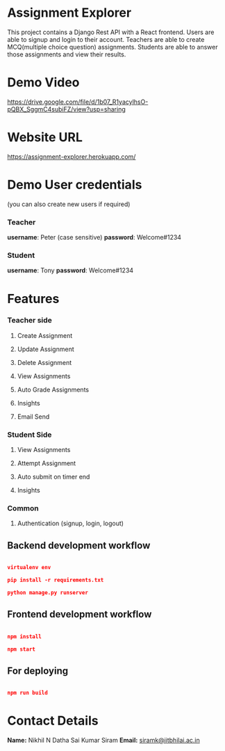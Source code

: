 
  
  

# Assignment Explorer

This project contains a Django Rest API with a React frontend. Users are able to signup and login to their account. Teachers are able to create MCQ(multiple choice question) assignments. Students are able to answer those assignments and view their results.

# Demo Video
https://drive.google.com/file/d/1b07_R1yacylhsO-pQBX_SggmC4subiFZ/view?usp=sharing


# Website URL

https://assignment-explorer.herokuapp.com/


# Demo User credentials
(you can also create new users if required)
### Teacher
**username**: Peter (case sensitive)
**password**: Welcome#1234

### Student
**username**: Tony
**password**: Welcome#1234


# Features
### Teacher side
 1.  Create Assignment
    
2.  Update Assignment
    
3.  Delete Assignment
    
4.  View Assignments
    
5.  Auto Grade Assignments
    
6.  Insights
    
7.  Email Send

### Student Side
1.  View Assignments
    
2.  Attempt Assignment
3. Auto submit on timer end 
    
4.  Insights

### Common
1.  Authentication (signup, login, logout)
  
  

## Backend development workflow

  

```json

virtualenv env

pip install -r requirements.txt

python manage.py runserver

```

  

## Frontend development workflow

  

```json

npm install

npm start

```

  

## For deploying

  

```json

npm run build

```




# Contact Details
**Name:** Nikhil N Datha Sai Kumar Siram
**Email:** siramk@iitbhilai.ac.in
